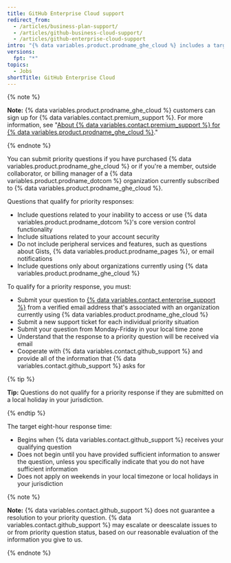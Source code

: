 ```yaml
---
title: GitHub Enterprise Cloud support
redirect_from:
  - /articles/business-plan-support/
  - /articles/github-business-cloud-support/
  - /articles/github-enterprise-cloud-support
intro: "{% data variables.product.prodname_ghe_cloud %} includes a target eight-hour response time for priority support requests, Monday to Friday in your local time zone."
versions:
  fpt: "*"
topics:
  - Jobs
shortTitle: GitHub Enterprise Cloud
---
```


{% note %}

**Note:** {% data variables.product.prodname_ghe_cloud %} customers can sign up for {% data variables.contact.premium_support %}. For more information, see "[About {% data variables.contact.premium_support %} for {% data variables.product.prodname_ghe_cloud %}](/articles/about-github-premium-support-for-github-enterprise-cloud)."

{% endnote %}

You can submit priority questions if you have purchased {% data variables.product.prodname_ghe_cloud %} or if you're a member, outside collaborator, or billing manager of a {% data variables.product.prodname_dotcom %} organization currently subscribed to {% data variables.product.prodname_ghe_cloud %}.

Questions that qualify for priority responses:

- Include questions related to your inability to access or use {% data variables.product.prodname_dotcom %}'s core version control functionality
- Include situations related to your account security
- Do not include peripheral services and features, such as questions about Gists, {% data variables.product.prodname_pages %}, or email notifications
- Include questions only about organizations currently using {% data variables.product.prodname_ghe_cloud %}

To qualify for a priority response, you must:

- Submit your question to [{% data variables.contact.enterprise_support %}](https://enterprise.githubsupport.com/hc/en-us/requests/new?github_product=cloud) from a verified email address that's associated with an organization currently using {% data variables.product.prodname_ghe_cloud %}
- Submit a new support ticket for each individual priority situation
- Submit your question from Monday-Friday in your local time zone
- Understand that the response to a priority question will be received via email
- Cooperate with {% data variables.contact.github_support %} and provide all of the information that {% data variables.contact.github_support %} asks for

{% tip %}

**Tip:** Questions do not qualify for a priority response if they are submitted on a local holiday in your jurisdiction.

{% endtip %}

The target eight-hour response time:

- Begins when {% data variables.contact.github_support %} receives your qualifying question
- Does not begin until you have provided sufficient information to answer the question, unless you specifically indicate that you do not have sufficient information
- Does not apply on weekends in your local timezone or local holidays in your jurisdiction

{% note %}

**Note:** {% data variables.contact.github_support %} does not guarantee a resolution to your priority question. {% data variables.contact.github_support %} may escalate or deescalate issues to or from priority question status, based on our reasonable evaluation of the information you give to us.

{% endnote %}
